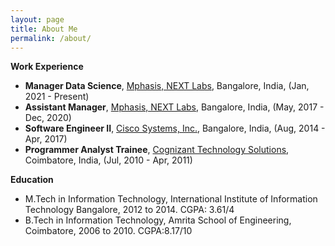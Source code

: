 ```yaml
---
layout: page
title: About Me
permalink: /about/
---
```


**Work Experience**
- **Manager Data Science**, [Mphasis, NEXT Labs](https://www.mphasis.com/home/innovation/nextlabs.html), Bangalore, India, (Jan, 2021 - Present)
- **Assistant Manager**, [Mphasis, NEXT Labs](https://www.mphasis.com/home/innovation/nextlabs.html), Bangalore, India, (May, 2017 - Dec, 2020)
- **Software Engineer II**, [Cisco Systems, Inc.](https://www.cisco.com/c/en_in/index.html), Bangalore, India, (Aug, 2014 - Apr, 2017)
- **Programmer Analyst Trainee**, [Cognizant Technology Solutions](https://www.cognizant.com/in/en), Coimbatore, India, (Jul, 2010 - Apr, 2011)


**Education**
- M.Tech in Information Technology, International Institute of Information Technology Bangalore, 2012 to 2014. CGPA: 3.61/4
- B.Tech in Information Technology, Amrita School of Engineering, Coimbatore, 2006 to 2010. CGPA:8.17/10


